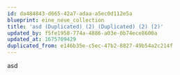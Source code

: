 ```yaml
---
id: da484843-d665-42a7-adaa-a5ec0d112e5a
blueprint: eine_neue_collection
title: 'asd (Duplicated) (2) (Duplicated) (2) (2)'
updated_by: f5fe1958-774a-4886-a03e-0b74ece8600a
updated_at: 1675709429
duplicated_from: e146b35e-c5ec-47b2-8827-49b54a2c214f
---
```

asd